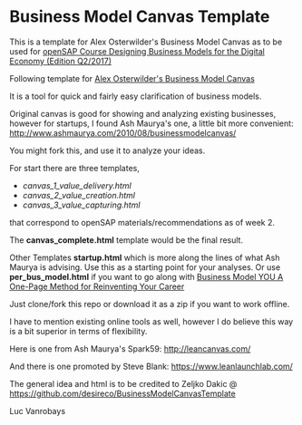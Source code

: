 Business Model Canvas Template
==============================

This is a template for Alex Osterwilder's Business Model Canvas as to be used for [openSAP Course Designing Business Models for the Digital Economy (Edition Q2/2017)](https://open.sap.com/courses/bmi1/)

Following template for [Alex Osterwilder's Business Model Canvas](http://www.businessmodelgeneration.com/canvas)

It is a tool for quick and fairly easy clarification of business models.

Original canvas is good for showing and analyzing existing businesses, however for startups, I found Ash Maurya's one, a little bit more convenient:
http://www.ashmaurya.com/2010/08/businessmodelcanvas/

You might fork this, and use it to analyze your ideas.

For start there are three templates, 

- *canvas_1_value_delivery.html*
- *canvas_2_value_creation.html*
- *canvas_3_value_capturing.html*

that correspond to openSAP materials/recommendations as of week 2. 

The **canvas_complete.html** template would be the final result.

Other Templates **startup.html** which is more along the lines of what Ash Maurya is advising. Use this as a starting point for your analyses.
Or use **per_bus_model.html** if you want to go along with [Business Model YOU A One-Page Method for Reinventing Your Career](http://businessmodelyou.com/)

Just clone/fork this repo or download it as a zip if you want to work offline.

I have to mention existing online tools as well, however I do believe this way is a bit superior in terms of flexibility.

Here is one from Ash Maurya's Spark59:
http://leancanvas.com/

And there is one promoted by Steve Blank:
https://www.leanlaunchlab.com/

The general idea and html is to be credited to Zeljko Dakic @ 
https://github.com/desireco/BusinessModelCanvasTemplate

Luc Vanrobays
